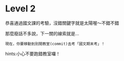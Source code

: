 # Level 2

恭喜通過國文課的考驗，沒錯關鍵字就是太陽喔～不錯不錯

那麼廢話不多說，下一關的線索就是...

```現在，你要移動到別間教室(commit)去考「國文期末考」！```

hints:小心不要跑錯教室囉！